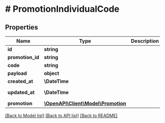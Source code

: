 # # PromotionIndividualCode

## Properties

Name | Type | Description | Notes
------------ | ------------- | ------------- | -------------
**id** | **string** |  | [optional]
**promotion_id** | **string** |  |
**code** | **string** |  |
**payload** | **object** |  | [optional]
**created_at** | **\DateTime** |  | [readonly]
**updated_at** | **\DateTime** |  | [optional] [readonly]
**promotion** | [**\OpenAPI\Client\Model\Promotion**](Promotion.md) |  | [optional]

[[Back to Model list]](../../README.md#models) [[Back to API list]](../../README.md#endpoints) [[Back to README]](../../README.md)

